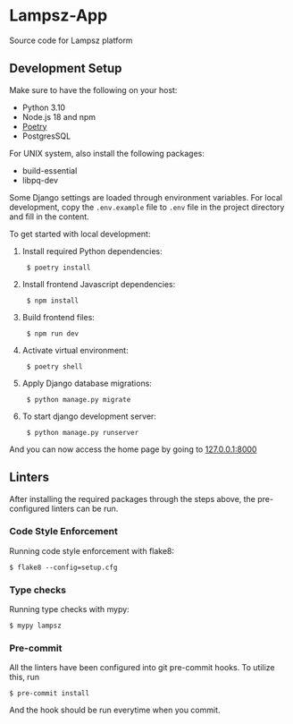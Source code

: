 # Lampsz-App

Source code for Lampsz platform

## Development Setup

Make sure to have the following on your host:

- Python 3.10
- Node.js 18 and npm
- [Poetry](https://python-poetry.org/docs/)
- PostgresSQL

For UNIX system, also install the following packages:

- build-essential 
- libpq-dev

Some Django settings are loaded through environment variables. For local
development, copy the `.env.example` file to `.env` file in the project
directory and fill in the content.

To get started with local development:

1. Install required Python dependencies:

        $ poetry install

2. Install frontend Javascript dependencies:

        $ npm install

3. Build frontend files:

        $ npm run dev

4. Activate virtual environment:

        $ poetry shell

5. Apply Django database migrations:

        $ python manage.py migrate

6. To start django development server:

        $ python manage.py runserver

And you can now access the home page by going
to [127.0.0.1:8000](http://127.0.0.1:8000/)

## Linters

After installing the required packages through the steps above, the
pre-configured linters can be run.

### Code Style Enforcement

Running code style enforcement with flake8:

    $ flake8 --config=setup.cfg

### Type checks

Running type checks with mypy:

    $ mypy lampsz

### Pre-commit

All the linters have been configured into git pre-commit hooks. To utilize this,
run

    $ pre-commit install

And the hook should be run everytime when you commit.
